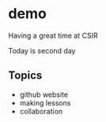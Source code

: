 # demo
Having a great time at CSIR

Today is second day

## Topics
- github website
- making lessons
- collaboration

